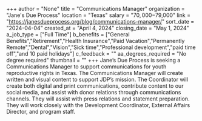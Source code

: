 +++
author = "None"
title = "Communications Manager"
organization = "Jane's Due Process"
location = "Texas"
salary = "$70,000-$79,000"
link = "https://janesdueprocess.org/blog/communications-manager/"
sort_date = "2024-04-04"
created_at = "April 4, 2024"
closing_date = "May 1, 2024"
a_job_type = ["Full Time"]
b_benefits = ["General Benefits","Retirement","Health Insurance","Paid Vacation","Permanently Remote","Dental","Vision","Sick time","Professional development","paid time off","and 10 paid holidays"]
c_feedback = ""
aa_degrees_required = "No degree required"
thumbnail = ""
+++
Jane’s Due Process is seeking a Communications Manager to support communications for youth reproductive rights in Texas. The Communications Manager will create written and visual content to support JDP’s mission. The Coordinator will create both digital and print communications, contribute content to our social media, and assist with donor relations through communications channels. They will assist with press relations and statement preparation. They will work closely with the Development Coordinator, External Affairs Director, and program staff. 